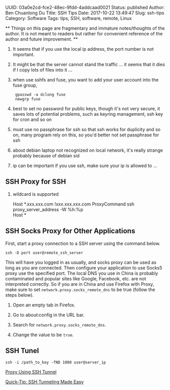 UUID: 03a0e2cd-fce2-48ec-9fdd-4addcaad0021
Status: published
Author: Ben Chuanlong Du
Title: SSH Tips
Date: 2017-10-22 13:49:47
Slug: ssh-tips
Category: Software
Tags: tips, SSH, software, remote, Linux

**
Things on this page are fragmentary and immature notes/thoughts of the author.
It is not meant to readers but rather for convenient reference of the author and future improvement.
**

1. It seems that if you use the local ip address,
    the port number is not important.

2. It might be that the server cannot stand the traffic ...
    it seems that it dies if I copy lots of files into it ...

3. when use sshfs and fuse, you want to add your user account into the fuse group,

        gpasswd -a dclong fuse
        newgrp fuse

4. best to set no password for public keys,
    though it's not very secure,
    it saves lots of potential problems, such as keyring management,
    ssh key for cron and so on

5. must use no passphrase for ssh so that ssh works
    for duplicity and so on,
    many program rely on this, so you'd better not set passphrase for ssh

6. about debian laptop not recognized on local network, it's really strange
    probably because of debian sid

7. ip can be important if you use ssh,
    make sure your ip is allowed to ...

## SSH Proxy for SSH

1. wildcard is supported

    Host *.xxx.xxx.com !*xxx*.xxx.xxx.com
    ProxyCommand ssh proxy_server_address -W %h:%p   
    Host *

## SSH Socks Proxy for Other Applications

First, start a proxy connection to a SSH server using the command below.

    ssh -D port user@remote_ssh_server

This will have you logged in as usually,
and socks proxy can be used as long as you are connected.
Then configure your application to use Socks5 proxy use the specified port.
The local DNS you use in China is probably contaminated
and popular sites like Google, Facebook, etc. are not interpreted correctly.
So if you are in China and use Firefox with Proxy,
make sure to set `network.proxy.socks_remote_dns` to be true (follow the steps below).

1. Open an empty tab in Firefox.

2. Go to about:config in the URL bar.

3. Search for `network.proxy.socks_remote_dns`.

4. Change the value to be `true`.

## SSH Tunel

    ssh -i /path_to_key -fND 1080 user@server_ip

[Proxy Using SSH Tunnel](https://www.systutorials.com/944/proxy-using-ssh-tunnel/)

[Quick-Tip: SSH Tunneling Made Easy](http://www.revsys.com/writings/quicktips/ssh-tunnel.html)
